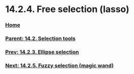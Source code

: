 # 14.2.4. Free selection (lasso)

### [Home](./00-home.md)
### [Parent: 14.2. Selection tools](./14-02-00-selection-tools.md)
### [Prev: 14.2.3. Ellipse selection](./14-02-03-ellipse-selection.md)
### [Next: 14.2.5. Fuzzy selection (magic wand)](./14-02-05-fuzzy-selection-magic-wand.md)
